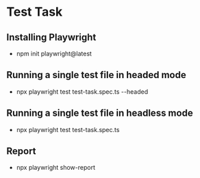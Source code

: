 # Test Task

## Installing Playwright

* npm init playwright@latest

## Running a single test file in headed mode

* npx playwright test test-task.spec.ts --headed 

## Running a single test file in headless mode

* npx playwright test test-task.spec.ts 

## Report

* npx playwright show-report
